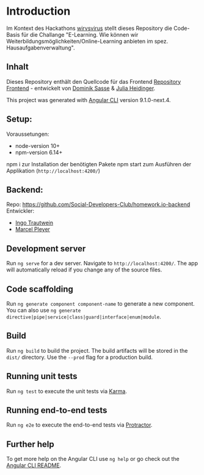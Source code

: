 # Introduction

Im Kontext des Hackathons [wirvsvirus](https://www.bundesregierung.de/breg-de/themen/coronavirus/wir-vs-virus-1731968) stellt dieses Repository die Code-Basis für die Challange "E-Learning. Wie können wir Weiterbildungsmöglichkeiten/Online-Learning anbieten im spez. Hausaufgabenverwaltung".

## Inhalt

Dieses Repository enthält den Quellcode für das Frontend [Repository Frontend](https://github.com/Social-Developers-Club/homework.io) - entwickelt von [Dominik Sasse](https://github.com/DominikSasse) & [Julia Heidinger](https://github.com/juliaaheidinger).

This project was generated with [Angular CLI](https://github.com/angular/angular-cli) version 9.1.0-next.4.

## Setup:
Voraussetungen: 
- node-version 10+
- npm-version 6.14+

npm i zur Installation der benötigten Pakete
npm start zum Ausführen der Applikation (`http://localhost:4200/`)

## Backend: 
Repo: https://github.com/Social-Developers-Club/homework.io-backend
Entwickler:
- [Ingo Trautwein](https://github.com/IngoTrautwein)
- [Marcel Pleyer](https://github.com/Marcel-Pleyer)

## Development server

Run `ng serve` for a dev server. Navigate to `http://localhost:4200/`. The app will automatically reload if you change any of the source files.

## Code scaffolding

Run `ng generate component component-name` to generate a new component. You can also use `ng generate directive|pipe|service|class|guard|interface|enum|module`.

## Build

Run `ng build` to build the project. The build artifacts will be stored in the `dist/` directory. Use the `--prod` flag for a production build.

## Running unit tests

Run `ng test` to execute the unit tests via [Karma](https://karma-runner.github.io).

## Running end-to-end tests

Run `ng e2e` to execute the end-to-end tests via [Protractor](http://www.protractortest.org/).

## Further help

To get more help on the Angular CLI use `ng help` or go check out the [Angular CLI README](https://github.com/angular/angular-cli/blob/master/README.md).
